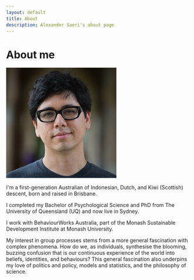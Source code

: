 ```yaml
---
layout: default
title: About
description: Alexander Saeri's about page
---
```


# About me

![Alexander K Saeri](./assets/alexander_k_saeri_300px_2015.jpg)

I'm a first-generation Australian of Indonesian, Dutch, and Kiwi (Scottish) descent, born and raised in Brisbane.

I completed my Bachelor of Psychological Science and PhD from The University of Queensland (UQ) and now live in Sydney. 

I work with BehaviourWorks Australia, part of the Monash Sustainable Development Institute at Monash University.

My interest in group processes stems from a more general fascination with complex phenomena. How do we, as individuals, synthesise the blooming, buzzing confusion that is our continuous experience of the world into beliefs, identities, and behaviours? This general fascination also underpins my love of politics and policy, models and statistics, and the philosophy of science.
